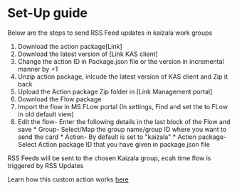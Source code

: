 # Set-Up guide

Below are the steps to send RSS Feed updates in kaizala work groups

1. Download the action package[Link]
2. Download the latest version of [Link KAS client]
3. Change the action ID in Package.json file or the version in incremental manner by +1
4. Unzip action package, inlcude the latest version of KAS client and Zip it back
5. Upload the Action package Zip folder in [Link Management portal]
6. Download the Flow package
7. Import the flow in MS FLow portal (In settings, Find and set the to FLow in old default view)
8. Edit the flow-
                 Enter the following details in the last block of the Flow and save
		* Group- Select/Map the group name/group ID where you want to send the card
		* Action- By default is set to "kaizala"
		* Action package- Select Action package ID that you have given in package.json file

RSS Feeds will be sent to the chosen Kaizala group, ecah time flow is triggered by RSS Updates
		
Learn how this custom action works [here](https://github.com/KeerthiKuthati/TestDemo/blob/master/FeedUpdatesDetails.md)
